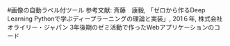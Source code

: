 #画像の自動ラベル付ツール 
参考文献: 斉藤　康毅, 「ゼロから作るDeep Learning Pythonで学ぶディープラーニングの理論と実装」, 201６年, 株式会社オライリー・ジャパン
3年後期のゼミ活動で作ったWebアプリケーションのコード

